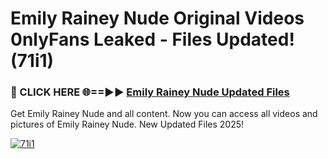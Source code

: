 # Emily Rainey Nude Original Videos 0nlyFans Leaked - Files Updated! (71i1)

<h3>🔴 CLICK HERE 🌐==►► <a href="https://tinyurl.com/4mcuefdz" rel="nofollow">Emily Rainey Nude Updated Files</a></h3>

Get Emily Rainey Nude and all content. Now you can access all videos and pictures of Emily Rainey Nude. New Updated Files 2025!

[![71i1](https://i.imgur.com/StAQSOY.gif)](https://tinyurl.com/4mcuefdz)
